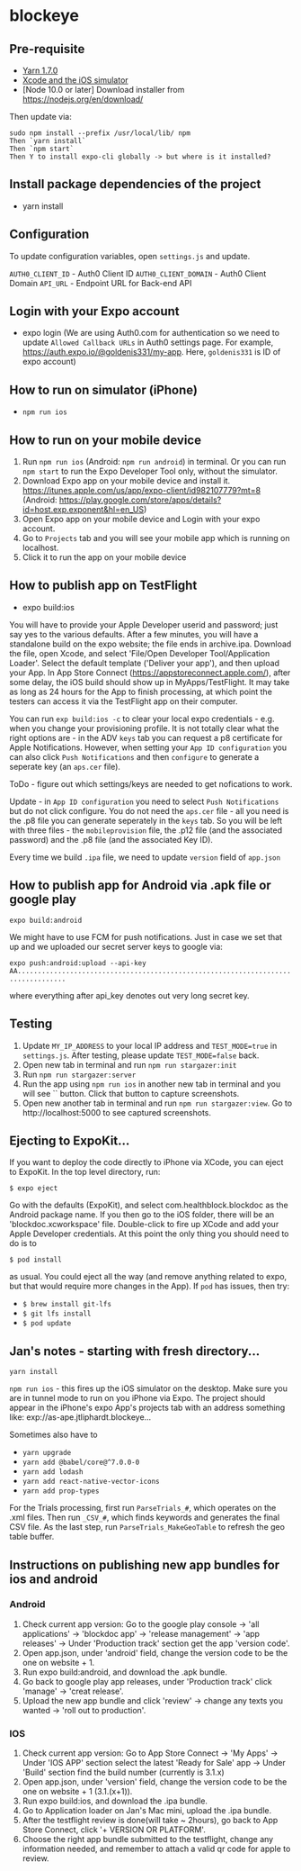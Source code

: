 # blockeye

## Pre-requisite

* [Yarn 1.7.0](https://yarnpkg.com/lang/en/docs/install)
* [Xcode and the iOS simulator](https://developer.apple.com/xcode/download)
* [Node 10.0 or later] Download installer from https://nodejs.org/en/download/

Then update via:
```
sudo npm install --prefix /usr/local/lib/ npm
Then `yarn install`
Then `npm start`
Then Y to install expo-cli globally -> but where is it installed?
```

## Install package dependencies of the project

* yarn install

## Configuration

To update configuration variables, open `settings.js` and update.

`AUTH0_CLIENT_ID` - Auth0 Client ID
`AUTH0_CLIENT_DOMAIN` - Auth0 Client Domain
`API_URL` - Endpoint URL for Back-end API


## Login with your Expo account

* expo login
(We are using Auth0.com for authentication so we need to update `Allowed Callback URLs` in Auth0 settings page. For example, https://auth.expo.io/@goldenis331/my-app. Here, `goldenis331` is ID of expo account)

## How to run on simulator (iPhone)

* `npm run ios`

## How to run on your mobile device

1. Run `npm run ios` (Android: `npm run android`) in terminal. Or you can run `npm start` to run the Expo Developer Tool only, without the simulator.
2. Download Expo app on your mobile device and install it. https://itunes.apple.com/us/app/expo-client/id982107779?mt=8 (Android: https://play.google.com/store/apps/details?id=host.exp.exponent&hl=en_US)
3. Open Expo app on your mobile device and Login with your expo account.
4. Go to `Projects` tab and you will see your mobile app which is running on localhost.
5. Click it to run the app on your mobile device

## How to publish app on TestFlight

* expo build:ios

You will have to provide your Apple Developer userid and password; just say yes to the various defaults. After a few minutes, you will have a standalone build on the expo website; the file ends in archive.ipa. Download the file, open Xcode, and select 'File/Open Developer Tool/Application Loader'. Select the default template ('Deliver your app'), and then upload your App. In App Store Connect (https://appstoreconnect.apple.com/), after some delay, the iOS build should show up in MyApps/TestFlight. It may take as long as 24 hours for the App to finish processing, at which point the testers can access it via the TestFlight app on their computer. 

You can run ` exp build:ios -c ` to clear your local expo credentials - e.g. when you change your provisioning profile. It is not totally clear what the right options are - in the ADV `keys` tab you can request a p8 certificate for Apple Notifications. However, when setting your `App ID configuration` you can also click `Push Notifications` and then `configure` to generate a seperate key (an `aps.cer` file). 

ToDo - figure out which settings/keys are needed to get nofications to work.

Update - in `App ID configuration` you need to select `Push Notifications` but do not click configure. You do not need the `aps.cer` file - all you need is the .p8 file you can generate seperately in the `keys` tab. So you will be left with three files - the `mobileprovision` file, the .p12 file (and the associated password) and the .p8 file (and the associated Key ID).

Every time we build `.ipa` file, we need to update `version` field of `app.json`

## How to publish app for Android via .apk file or google play

`expo build:android`

We might have to use FCM for push notifications. Just in case we set that up and we uploaded our secret server keys to google via:

`expo push:android:upload --api-key AA..................................................................................`

where everything after api_key denotes out very long secret key.

## Testing

1. Update `MY_IP_ADDRESS` to your local IP address and `TEST_MODE=true` in `settings.js`. After testing, please update `TEST_MODE=false` back.
2. Open new tab in terminal and run `npm run stargazer:init`
3. Run `npm run stargazer:server`
4. Run the app using `npm run ios` in another new tab in terminal and you will see `` button. Click that button to capture screenshots.
5. Open new another tab in terminal and run `npm run stargazer:view`. Go to http://localhost:5000 to see captured screenshots.

## Ejecting to ExpoKit...

If you want to deploy the code directly to iPhone via XCode, you can eject to ExpoKit. In the top level directory, run:

`$ expo eject`

Go with the defaults (ExpoKit), and select com.healthblock.blockdoc as the Android package name. If you then go to the iOS folder, there will be an 'blockdoc.xcworkspace' file. Double-click to fire up XCode and add your Apple Developer credentials. At this point the only thing you should need to do is to   

`$ pod install`

as usual. You could eject all the way (and remove anything related to expo, but that would require more changes in the App). If `pod` has issues, then try:

* `$ brew install git-lfs`
* `$ git lfs install`
* `$ pod update`


## Jan's notes - starting with fresh directory...

`yarn install`

`npm run ios` - this fires up the iOS simulator on the desktop. Make sure you are in tunnel mode to run on you iPhone via Expo. The project should appear in the iPhone's expo App's projects tab with an address something like: exp://as-ape.jtliphardt.blockeye...

Sometimes also have to

* `yarn upgrade`
* `yarn add @babel/core@^7.0.0-0`
* `yarn add lodash`
* `yarn add react-native-vector-icons`
* `yarn add prop-types`

For the Trials processing, first run `ParseTrials_#`, which operates on the .xml files. Then run `_CSV_#`, which finds keywords and generates the final CSV file. As the last step, run `ParseTrials_MakeGeoTable` to refresh the geo table buffer.

## Instructions on publishing new app bundles for ios and android

### Android
1. Check current app version: Go to the google play console -> 'all applications' -> 'blockdoc app' -> 'release management' -> 'app releases' -> Under 'Production track' section get the app 'version code'.
2. Open app.json, under 'android' field, change the version code to be the one on website + 1.
3. Run expo build:android, and download the .apk bundle.
4. Go back to google play app releases, under 'Production track' click 'manage' -> 'creat release'.
5. Upload the new app bundle and click 'review' -> change any texts you wanted -> 'roll out to production'.

### IOS
1. Check current app version: Go to App Store Connect -> 'My Apps' -> Under 'IOS APP' section select the latest 'Ready for Sale' app -> Under 'Build' section find the build number (currently is 3.1.x)
2. Open app.json, under 'version' field, change the version code to be the one on website + 1 (3.1.(x+1)).
3. Run expo build:ios, and download the .ipa bundle.
4. Go to Application loader on Jan's Mac mini, upload the .ipa bundle.
5. After the testflight review is done(will take ~ 2hours), go back to App Store Connect, click '+ VERSION OR PLATFORM'.
6. Choose the right app bundle submitted to the testflight, change any information needed, and remember to attach a valid qr code for apple to review.
